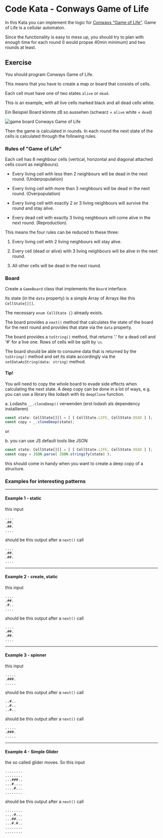 # Code Kata - Conways Game of Life

In this Kata you can implement the logic for [Conways "Game of Life"](https://en.wikipedia.org/wiki/Conway%27s_Game_of_Life). Game of Life is a cellular automaton.

Since the functionality is easy to mess up, you should try to plan with  enough time for each round (I would propse 40min minimum) and two rounds at least.

## Exercise

You should program Conways Game of Life.

This means that you have to create a map or board that consists of cells.

Each cell must have one of two states `alive` or `dead`.

This is an example, with all live cells marked black and all dead cells white.

Ein Beispiel Board könnte zB so aussehen (schwarz = `alive` white = `dead`)

![game board Conways Game of Life](https://upload.wikimedia.org/wikipedia/commons/thumb/e/e0/Game_of_life_glider_gun.svg/610px-Game_of_life_glider_gun.svg.png)

Then the game is calculated in rounds. In each round the next state of the cells is calculated through the following rules.

### Rules of "Game of Life"

Each cell has 8 neighbour cells (vertical, horizontal and diagonal attached cells count as neighbours).

- Every living cell with less then 2 neighbours will be dead in the next round. (Underpopulation)

- Every living cell with more than 3 neighbours will be dead in the next round. (Overpopulation)

- Every living cell with exactly 2 or 3 living neighbours will survive the round and stay alive.

- Every dead cell with exactly 3 living neighbours will come alive in the next round. (Reproduction).

This means the four rules can be reduced to these three:

1. Every living cell with 2 living neighbours will stay alive.

1. Every cell (dead or alive) with 3 living neighbours will be alive in the next round.

1. All other cells will be dead in the next round.

### Board

Create a `GameBoard` class that implements the `Board` interface.

Its state (in the `data` property) is a simple Array of Arrays like this `CellState[][]`.

The necessary `enum CellState {}` already exists.

The board provides a `next()` method that calculates the state of the board for the next round and provides that state via the `data` property.

The board provides a `toString()` method, that returns '.' for a dead cell and '#' for a live one. Rows of cells will be split by `\n`.

The board should be able to consume data that is returned by the `toString()` method and set its state accordingly via the `setDataAsString(data: string)` method.

#### Tip!

You will need to copy the whole board to evade side effects when calculating the next state. A deep copy can be done in a lot of ways,
e.g. you can use a library like lodash with its `deepClone` function.

a. Lodashs `__.cloneDeep()` verwenden (erst lodash als dependency installieren)
  ```typescript
  const state: CellState[][] = [ [ CellState.LIFE, CellState.DEAD ] ];
  const copy = _.cloneDeep(state);
  ```
  or

b. you can use JS default tools like JSON
  ```typescript
  const state: CellState[][] = [ [ CellState.LIFE, CellState.DEAD ] ];
  const copy = JSON.parse( JSON.stringify(state) );
  ```

this should come in handy when you want to create a deep copy of a structure.

### Examples for interesting patterns

-----
#### Example 1 - static

this input
```
....
.##.
.##.
....
```
should be this output after a `next()` call
```
....
.##.
.##.
....
```

-----
#### Example 2 - create, static

this input
```
....
.##.
.#..
....
```
should be this output after a `next()` call
```
....
.##.
.##.
....
```

-----
#### Example 3 - spinner

this input
```
.....
.###.
.....
```
should be this output after a `next()` call
```
..#..
..#..
..#..
```
should be this output after a `next()` call
```
.....
.###.
.....
```
-----
#### Example 4 - Simple Glider

the so called glider moves. So this input

```
........
........
...###..
...#....
....#...
........
```
should be this output after a `next()` call

```
........
....#...
...##...
...#.#..
........
........
```
